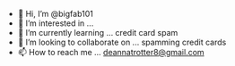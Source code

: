 - 👋 Hi, I’m @bigfab101
- 👀 I’m interested in ...
- 🌱 I’m currently learning ... credit card spam
- 💞️ I’m looking to collaborate on ... spamming credit cards
- 📫 How to reach me ... deannatrotter8@gmail.com

<!---
bigfab101/bigfab101 is a ✨ special ✨ repository because its `README.md` (this 📁) appears on your GitHub profile.
You can click the Preview link to take a look at your changes.
--->
